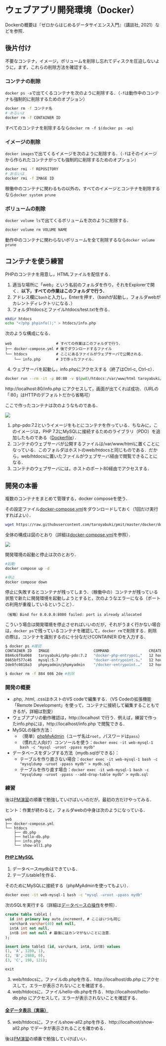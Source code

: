 # ウェブアプリ開発環境（Docker）

Dockerの概要は『ゼロからはじめるデータサイエンス入門』（講談社, 2021）などを参照．

## 後片付け

不要なコンテナ，イメージ，ボリュームを削除し忘れてディスクを圧迫しないように，まず，これらの削除方法を確認する．

### コンテナの削除

`docker ps -a`で出てくるコンテナを次のように削除する．（`-f`は動作中のコンテナも強制的に削除するためのオプション）

```bash
docker rm -f コンテナ名
# あるいは
docker rm -f CONTAINER ID
```

すべてのコンテナを削除するなら`docker rm -f $(docker ps -aq)`

### イメージの削除

`docker images`で出てくるイメージを次のように削除する．（`-f`はそのイメージから作られたコンテナがっても強制的に削除するためのオプション）

```bash
docker rmi -f REPOSITORY
# あるいは
docker rmi -f IMAGE ID
```

稼働中のコンテナに関わるもの以外の，すべてのイメージとコンテナを削除するなら`docker system prune`

### ボリュームの削除

`docker volume ls`で出てくるボリュームを次のように削除する．

```bash
docker volume rm VOLUME NAME
```

動作中のコンテナに関わらないボリュームを全て削除するなら`docker volume prune`

## コンテナを使う練習

PHPのコンテナを用意し，HTMLファイルを配信する．

1. 適当な場所に「web」という名前のフォルダを作り，それをExplorerで開く．**以下，すべての作業はこのフォルダで行う．**
1. アドレス欄に`bash`と入力し，Enterを押す．（bashが起動し，フォルダwebがカレントディレクトリになる．）
1. フォルダhtdocsとファイルhtdocs/test.txtを作る．

```bash
mkdir htdocs
echo "<?php phpinfo();" > htdocs/info.php
```

次のような構成になる．

```
web                    # すべての作業はこのフォルダで行う．
├── docker-compose.yml # 後でダウンロードするファイル
└── htdocs             # ここにあるファイルがウェブサーバで公開される．
    └── info.php       # 3で作ったファイル．
```

4. ウェブサーバを起動し，info.phpにアクセスする（終了はCtrl-c, Ctrl-c）．

```bash
docker run --rm -it -p 80:80 -v $(pwd)/htdocs:/var/www/html taroyabuki/php-pdo:7.2
```

http://localhost:80/info.php にアクセスして，画面が出てくれば成功．（URLの「:80」はHTTPのデフォルトだから省略可）

ここで作ったコンテナは次のようなものである．

[![](php.svg)](php.md)

1. php-pdo:7.2というイメージをもとにコンテナを作っている．ちなみに，このイメージは，PHP 7.2にMySQLに接続するためのライブラリ（PDO）を追加したものである（[Dockerfile](php-pdo/Dockerfile)）．
2. コンテナのウェブサーバが公開するファイルは/var/www/htmlに置くことになっている．このフォルダはホストのweb/htdocsと同じものである．だから，web/htdocsに置いたファイルがウェブサーバ経由で閲覧できることになる．
3. コンテナのウェブサーバには，ホストのポート80経由でアクセスする．

## 開発の本番

複数のコンテナをまとめて管理する，docker composeを使う．

その設定ファイル[docker-compose.yml](docker-compose.yml)をダウンロードしておく（1回だけ実行すればよい）．

```bash
wget https://raw.githubusercontent.com/taroyabuki/pmit/master/docker/docker-compose.yml
```

全体の構成は図のとおり（詳細は[docker-compose.yml](docker-compose.yml)を参照）．

[![](image.svg)](image.md)

開発環境の起動と停止は次のとおり．

```bash
#起動
docker compose up -d

#停止
docker compose down
```

停止に失敗するとコンテナが残ってしまう．（稼働中の）コンテナが残っている状態で新たに開発環境を起動しようとすると，次のようなエラーになる（ポートの利用が重複しているということ）．

```
（省略）Bind for 0.0.0.0:8080 failed: port is already allocated
```

こういう場合は開発環境を停止させればいいのだが，それがうまく行かない場合は，`docker ps`で残っているコンテナを確認して，`docker rm`で削除する．削除の際は，コンテナを識別するのに十分なだけCONTAINER IDを入力する．

```bash
$ docker ps #確認
CONTAINER ID   IMAGE                    COMMAND                  CREATED        STATUS        PORTS                  NAMES
8846c6f8a068   taroyabuki/php-pdo:7.2   "docker-php-entrypoi…"   12 hours ago   Up 12 hours   0.0.0.0:80->80/tcp     web-php-1
0865bf577c46   mysql:5.7                "docker-entrypoint.s…"   12 hours ago   Up 12 hours   3306/tcp, 33060/tcp    web-mysql-1
2de8fc0818a3   phpmyadmin/phpmyadmin    "/docker-entrypoint.…"   12 hours ago   Up 12 hours   0.0.0.0:8080->80/tcp   web-phpmyadmin-1

$ docker rm -f 884 086 2de #削除
```

### 開発の概要

- .php, .html, .cssはホストのVS codeで編集する．（VS Codeの拡張機能「Remote Development」を使って，コンテナに接続して編集することもできるが，詳細は割愛）
- ウェブアプリの動作確認は，http://localhost で行う．例えば，練習で作ったinfo.phpには，http://localhost/info.php で閲覧できる．
- MySQLの操作方法：
    - （簡単）[phpMyAdmin](http://localhost:8080)（ユーザ名は`root`，パスワードは`pass`）
    - （慣れた人向け）コンソールを使う：`docker exec -it web-mysql-1 bash -c "mysql -uroot -ppass mydb"`
- データベースをダンプする方法（mydb.sqlができる）：
    - テーブルを作り直さない場合：`docker exec -it web-mysql-1 bash -c "mysqldump -uroot -ppass mydb" > mydb.sql`
    - テーブルを作り直す場合：`docker exec -it web-mysql-1 bash -c "mysqldump -uroot -ppass --add-drop-table mydb" > mydb.sql`

### 練習

後は[PM演習](https://github.com/taroyabuki/pmpractice2)の順番で勉強していけばいいのだが，最初の方だけやってみる．

ヒント：作業が終わると，フォルダwebの中身は次のようになっている．

```
web
├── docker-compose.yml
└── htdocs
    ├── db.php
    ├── hello-db.php
    ├── info.php
    └── show-all1.php
```

#### [PHPとMySQL](https://github.com/taroyabuki/pmpractice2/blob/master/docs/phpmysql.md)

1. データベースmydbはできている．
1. テーブルtable1を作る．

そのためにMySQLに接続する（phpMyAdminを使ってもよい）．

```bash
docker exec -it web-mysql-1 bash -c "mysql -uroot -ppass mydb"
```

次のSQLを実行する（詳細は[データベースの操作](https://github.com/taroyabuki/pmpractice2/blob/master/docs/sql.md)を参照）．

```sql
create table table1 (
  id int primary key auto_increment, # ここはいつも同じ
  varcharA varchar(40) not null,
  intA int not null,
  intB int not null # 最後にはカンマがないことに注意．
);

insert into table1 (id, varcharA, intA, intB) values
(1, 'A', 1280, 1),
(2, 'B', 2980, 0),
(3, 'C', 198, 121);

exit
```

3. web/htdocsに，ファイルdb.phpを作る．http://localhost/db.php にアクセスして，エラーが表示されないことを確認する．
4. web/htdocsに，ファイルhello-db.phpを作る．http://localhost/hello-db.php にアクセスして，エラーが表示されないことを確認する．

#### [全データ表示（実装）](https://github.com/taroyabuki/pmpractice2/tree/master/patterns/show-all)

5. web/htdocsに，ファイルshow-all2.phpを作る．http://localhost/show-all2.php でデータが表示されることを確かめる．

後は[PM演習](https://github.com/taroyabuki/pmpractice2)の順番で勉強していけばいい．
